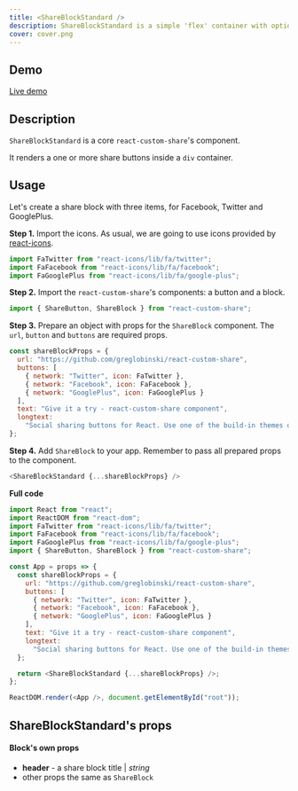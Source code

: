 ```yaml
---
title: <ShareBlockStandard />
description: ShareBlockStandard is a simple 'flex' container with optional header.
cover: cover.png
---
```


## Demo

[Live demo](../live-share-block)

## Description

`ShareBlockStandard` is a core `react-custom-share`'s component.

It renders a one or more share buttons inside a `div` container.

## Usage

Let's create a share block with three items, for Facebook, Twitter and GooglePlus.

**Step 1.** Import the icons. As usual, we are going to use icons provided by [react-icons](https://github.com/react-icons/react-icons).

```javascript
import FaTwitter from "react-icons/lib/fa/twitter";
import FaFacebook from "react-icons/lib/fa/facebook";
import FaGooglePlus from "react-icons/lib/fa/google-plus";
```

**Step 2.** Import the `react-custom-share`'s components: a button and a block.

```javascript
import { ShareButton, ShareBlock } from "react-custom-share";
```

**Step 3.** Prepare an object with props for the `ShareBlock` component. The `url`, `button` and `buttons` are required props.

```javascript
const shareBlockProps = {
  url: "https://github.com/greglobinski/react-custom-share",
  buttons: [
    { network: "Twitter", icon: FaTwitter },
    { network: "Facebook", icon: FaFacebook },
    { network: "GooglePlus", icon: FaGooglePlus }
  ],
  text: "Give it a try - react-custom-share component",
  longtext:
    "Social sharing buttons for React. Use one of the build-in themes or create a custom one from the scratch."
};
```

**Step 4.** Add `ShareBlock` to your app. Remember to pass all prepared props to the component.

```javascript
<ShareBlockStandard {...shareBlockProps} />
```

**Full code**

```javascript
import React from "react";
import ReactDOM from "react-dom";
import FaTwitter from "react-icons/lib/fa/twitter";
import FaFacebook from "react-icons/lib/fa/facebook";
import FaGooglePlus from "react-icons/lib/fa/google-plus";
import { ShareButton, ShareBlock } from "react-custom-share";

const App = props => {
  const shareBlockProps = {
    url: "https://github.com/greglobinski/react-custom-share",
    buttons: [
      { network: "Twitter", icon: FaTwitter },
      { network: "Facebook", icon: FaFacebook },
      { network: "GooglePlus", icon: FaGooglePlus }
    ],
    text: "Give it a try - react-custom-share component",
    longtext:
      "Social sharing buttons for React. Use one of the build-in themes or create a custom one from the scratch."
  };

  return <ShareBlockStandard {...shareBlockProps} />;
};

ReactDOM.render(<App />, document.getElementById("root"));
```

## ShareBlockStandard's props

#### Block's own props

* **header** - a share block title | _string_
* other props the same as `ShareBlock`
